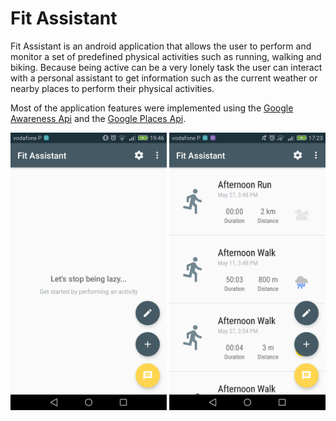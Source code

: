# Fit Assistant
Fit Assistant is an android application that allows the user to perform and monitor
a set of predefined physical activities such as running, walking and biking. Because
being active can be a very lonely task the user can interact with a personal assistant
to get information such as the current weather or nearby places to perform their 
physical activities. 

Most of the application features were implemented using the [Google Awareness Api](https://developers.google.com/awareness/) and the 
[Google Places Api](https://developers.google.com/places/).



<p align="center">
    <img src="screens/main_empty.png" alt="Main Screen Empty" width = 250/>
    <img src="screens/main.png" alt="Main Screen" width = 250/>
</p>
